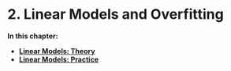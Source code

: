 # 2. Linear Models and Overfitting

**In this chapter:**
- **[Linear Models: Theory](theory_linear_models.md)**
- **[Linear Models: Practice](practice_linear_models.ipynb)**

